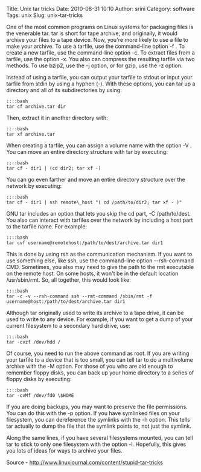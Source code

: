 Title: Unix tar tricks
Date: 2010-08-31 10:10
Author: srini
Category: software
Tags: unix
Slug: unix-tar-tricks

One of the most common programs on Linux systems for packaging files is
the venerable tar. tar is short for tape archive, and originally, it
would archive your files to a tape device. Now, you're more likely to
use a file to make your archive. To use a tarfile, use the command-line
option -f . To create a new tarfile, use the command-line option -c. To
extract files from a tarfile, use the option -x. You also can compress
the resulting tarfile via two methods. To use bzip2, use the -j option,
or for gzip, use the -z option.

Instead of using a tarfile, you can output your tarfile to stdout or
input your tarfile from stdin by using a hyphen (-). With these options,
you can tar up a directory and all of its subdirectories by using:

    ::::bash  
    tar cf archive.tar dir  

Then, extract it in another directory with:  

    ::::bash  
    tar xf archive.tar  

When creating a tarfile, you can assign a volume name with the
option -V . You can move an entire directory structure with tar by
executing:  

    ::::bash  
    tar cf - dir1 | (cd dir2; tar xf -)  

You can go even farther and move an entire directory structure over the
network by executing:  

    ::::bash  
    tar cf - dir1 | ssh remote\_host "( cd /path/to/dir2; tar xf - )"  

GNU tar includes an option that lets you skip the cd part, -C
/path/to/dest. You also can interact with tarfiles over the network by
including a host part to the tarfile name. For example:  

    ::::bash  
    tar cvf username@remotehost:/path/to/dest/archive.tar dir1  

This is done by using rsh as the communication mechanism. If you want
to use something else, like ssh, use the command-line
option --rsh-command CMD. Sometimes, you also may need to give the path
to the rmt executable on the remote host. On some hosts, it won't be in
the default location /usr/sbin/rmt. So, all together, this would look
like:  

    ::::bash  
    tar -c -v --rsh-command ssh --rmt-command /sbin/rmt -f username@host:/path/to/dest/archive.tar dir1  
      

Although tar originally used to write its archive to a tape drive, it
can be used to write to any device. For example, if you want to get a
dump of your current filesystem to a secondary hard drive, use:  

    ::::bash  
    tar -cvzf /dev/hdd /  

Of course, you need to run the above command as root. If you are
writing your tarfile to a device that is too small, you can tell tar to
do a multivolume archive with the -M option. For those of you who are
old enough to remember floppy disks, you can back up your home directory
to a series of floppy disks by executing:  

    ::::bash  
    tar -cvMf /dev/fd0 \$HOME  

If you are doing backups, you may want to preserve the file
permissions. You can do this with the -p option. If you have symlinked
files on your filesystem, you can dereference the symlinks with the -h
option. This tells tar actually to dump the file that the symlink points
to, not just the symlink.

Along the same lines, if you have several filesystems mounted, you can
tell tar to stick to only one filesystem with the option -l. Hopefully,
this gives you lots of ideas for ways to archive your files.

Source - <http://www.linuxjournal.com/content/stupid-tar-tricks>
